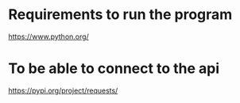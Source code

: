 
# Requirements to run the program
https://www.python.org/

# To be able to connect to the api
https://pypi.org/project/requests/

